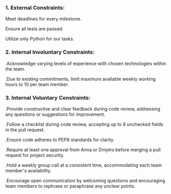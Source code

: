 ### 1. External Constraints:

Meet deadlines for every milestone.

Ensure all tests are passed.

Utilize only Python for our tasks.


### 2. Internal Involuntary Constraints:

.Acknowledge varying levels of experience with chosen technologies within the team.

.Due to existing commitments, limit maximum available weekly working hours to 10 per team member.


### 3. Internal Voluntary Constraints:


.Provide constructive and clear feedback during code review, addressing any questions or suggestions for improvement.

.Follow a checklist during code review, accepting up to 8 unchecked fields in the pull request.

.Ensure code adheres to PEP8 standards for clarity.

.Require at least one approval from Anna or Dmytro before merging a pull request for project security.

.Hold a weekly group call at a consistent time, accommodating each team member's availability.

.Encourage open communication by welcoming questions and encouraging team members to rephrase or paraphrase any unclear points.

